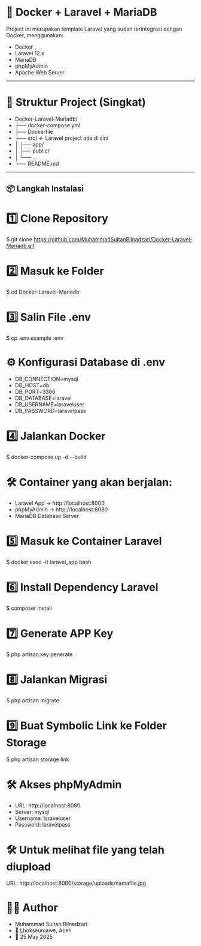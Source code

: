 # 🚀 Docker + Laravel + MariaDB

Project ini merupakan template Laravel yang sudah terintegrasi dengan Docker, menggunakan:
- Docker
- Laravel 12.x
- MariaDB
- phpMyAdmin
- Apache Web Server

---

# 📂 Struktur Project (Singkat)
- Docker-Laravel-Mariadb/
- ├── docker-compose.yml
- ├── Dockerfile
- ├── src/                  ← Laravel project ada di sini
- │   ├── app/
- │   ├── public/
- │   └── ...
- └── README.md

---

## 📦 Langkah Instalasi

# 1️⃣ Clone Repository
$ git clone https://github.com/MuhammadSultanBilnadzari/Docker-Laravel-Mariadb.git

# 2️⃣ Masuk ke Folder
$ cd Docker-Laravel-Mariadb

# 3️⃣ Salin File .env
$ cp .env.example .env

# ⚙️ Konfigurasi Database di .env
- DB_CONNECTION=mysql
- DB_HOST=db
- DB_PORT=3306
- DB_DATABASE=laravel
- DB_USERNAME=laraveluser
- DB_PASSWORD=laravelpass

# 4️⃣ Jalankan Docker
$ docker-compose up -d --build

# 🛠 Container yang akan berjalan:
- Laravel App → http://localhost:8000
- phpMyAdmin → http://localhost:8080
- MariaDB Database Server

# 5️⃣ Masuk ke Container Laravel
$ docker exec -it laravel_app bash

# 6️⃣ Install Dependency Laravel
$ composer install

# 7️⃣ Generate APP Key
$ php artisan key:generate

# 8️⃣ Jalankan Migrasi
$ php artisan migrate

# 9️⃣ Buat Symbolic Link ke Folder Storage
$ php artisan storage:link

# 🛠 Akses phpMyAdmin
- URL: http://localhost:8080
- Server: mysql
- Username: laraveluser
- Password: laravelpass

# 🛠 Untuk melihat file yang telah diupload
URL: http://localhost:8000/storage/uploads/namafile.jpg


# 🧑‍💻 Author
- Muhammad Sultan Bilnadzari
- 📍 Lhokseumawe, Aceh
- 📅 25 May 2025
